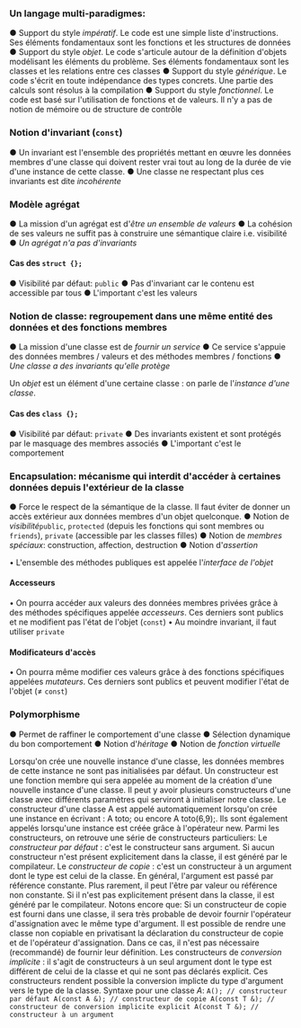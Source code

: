 
### Un langage multi-paradigmes:
● Support du style *impératif*. Le code est une simple liste d'instructions. Ses éléments fondamentaux sont les fonctions et les structures de données
● Support du style *objet*. Le code s'articule autour de la définition d'objets modélisant les éléments du problème. Ses éléments fondamentaux sont les classes et les relations entre ces classes
● Support du style *générique*. Le code s'écrit en toute indépendance des types concrets. Une partie des calculs sont résolus à la compilation
● Support du style *fonctionnel*. Le code est basé sur l'utilisation de fonctions et de valeurs. Il n'y a pas de notion de mémoire ou de structure de contrôle

### Notion d'invariant (`const`)
● Un invariant est l'ensemble des propriétés mettant en œuvre les données membres d'une classe qui doivent rester vrai tout au long de la durée de vie d'une instance de cette classe.
● Une classe ne respectant plus ces invariants est dite *incohérente*

### Modèle agrégat
● La mission d'un agrégat est d'*être un ensemble de valeurs*
● La cohésion de ses valeurs ne suffit pas à construire une sémantique claire i.e. visibilité
● *Un agrégat n'a pas d'invariants*

#### Cas des `struct {};`
● Visibilité par défaut: `public`
● Pas d'invariant car le contenu est accessible par tous
● L'important c'est les valeurs

### Notion de classe: regroupement dans une même entité des données et des fonctions membres
● La mission d'une classe est de *fournir un service*
● Ce service s'appuie des données membres / valeurs et des méthodes membres / fonctions
● *Une classe a des invariants qu'elle protège*

Un *objet* est un élément d'une certaine classe : on parle de l'*instance d'une classe*.

#### Cas des `class {};`
● Visibilité par défaut: `private`
● Des invariants existent et sont protégés par le masquage des membres associés
● L'important c'est le comportement

### Encapsulation: mécanisme qui interdit d'accéder à certaines données depuis l'extérieur de la classe
● Force le respect de la sémantique de la classe. Il faut éviter de donner un accès extérieur aux données membres d'un objet quelconque.
● Notion de *visibilité*`public`, `protected` (depuis les fonctions qui sont membres ou `friends`), `private` (accessible par les classes filles)
● Notion de *membres spéciaux*: construction, affection, destruction
● Notion d'*assertion*

• L'ensemble des méthodes publiques est appelée l'*interface de l'objet*

#### Accesseurs
• On pourra accéder aux valeurs des données membres privées grâce à des méthodes spécifiques appelée *accesseurs*. Ces derniers sont publics et ne modifient pas l'état de l'objet (`const`)
• Au moindre invariant, il faut utiliser `private`
#### Modificateurs d'accès
• On pourra même modifier ces valeurs grâce à des fonctions spécifiques appelées *mutateurs*. Ces derniers sont publics et peuvent modifier l'état de l'objet ($\neq$ `const`)

### Polymorphisme
● Permet de raffiner le comportement d'une classe
● Sélection dynamique du bon comportement
● Notion d'*héritage*
● Notion de *fonction virtuelle*

Lorsqu'on crée une nouvelle instance d'une classe, les données membres de cette instance ne sont pas initialisées par défaut. Un constructeur est une fonction membre qui sera appelée au moment de la création d'une nouvelle instance d'une classe. Il peut y avoir plusieurs constructeurs d'une classe avec différents paramètres qui serviront à initialiser notre classe. Le constructeur d'une classe A est appelé automatiquement lorsqu'on crée une instance en écrivant : A toto; ou encore A toto(6,9);. Ils sont également appelés lorsqu'une instance est créée grâce à l'opérateur new.
Parmi les constructeurs, on retrouve une série de constructeurs particuliers:
Le *constructeur par défaut* : c'est le constructeur sans argument. Si aucun constructeur n'est présent explicitement dans la classe, il est généré par le compilateur.
Le *constructeur de copie* : c'est un constructeur à un argument dont le type est celui de la classe. En général, l'argument est passé par référence constante. Plus rarement, il peut l'être par valeur ou référence non constante. Si il n'est pas explicitement présent dans la classe, il est généré par le compilateur. Notons encore que:
Si un constructeur de copie est fourni dans une classe, il sera très probable de devoir fournir l'opérateur d'assignation avec le même type d'argument.
Il est possible de rendre une classe non copiable en privatisant la déclaration du constructeur de copie et de l'opérateur d'assignation. Dans ce cas, il n'est pas nécessaire (recommandé) de fournir leur définition.
Les constructeurs de *conversion implicite* : il s'agit de constructeurs à un seul argument dont le type est différent de celui de la classe et qui ne sont pas déclarés explicit. Ces constructeurs rendent possible la conversion implicte du type d'argument vers le type de la classe.
Syntaxe pour une classe $A$:
`A(); // constructeur par défaut
A(const A &); // constructeur de copie
A(const T &); // constructeur de conversion implicite
explicit A(const T &); // constructeur à un argument`
